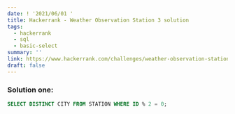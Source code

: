 ```yaml
---
date: ! '2021/06/01 '
title: Hackerrank - Weather Observation Station 3 solution
tags:
  - hackerrank
  - sql
  - basic-select
summary: ''
link: https://www.hackerrank.com/challenges/weather-observation-station-3
draft: false
---
```


### Solution one:

```sql
SELECT DISTINCT CITY FROM STATION WHERE ID % 2 = 0;
```
